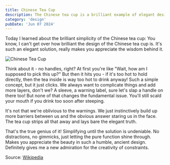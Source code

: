 ```yaml
---
title: Chinese Tea Cup
description: The Chinese tea cup is a brilliant example of elegant design that simplifies the user experience.
category: 'design'
pubDate: 'Jun 07 2024'
---
```


Today I learned about the brilliant simplicity of the Chinese tea cup:
You know, I can't get over how brilliant the design of the Chinese tea cup is. It's such an elegant solution, really makes you appreciate the wisdom behind it.

![Chinese Tea Cup](https://i.pinimg.com/474x/24/9b/6d/249b6da562549e784ed3b1ab3606b68b.jpg)

Think about it - no handles, right? At first you're like "Wait, how am I supposed to pick this up?" But then it hits you - if it's too hot to hold directly, then the tea inside is way too hot to drink anyway! Such a simple concept, but it just clicks.
We always want to complicate things and add more layers, don't we? A sleeve, a warning label, sure let's slap a handle on there too! But none of that changes the fundamental issue. You'll still scald your mouth if you drink too soon after steeping.

It's not that we're oblivious to the warnings. We just instinctively build up more barriers between us and the obvious answer staring us in the face. The tea cup strips all that away and lays bare the elegant truth.

That's the true genius of it! Simplifying until the solution is undeniable. No distractions, no gimmicks, just letting the pure function shine through. Makes you appreciate the beauty in such a humble, ancient design. Definitely gives me a new admiration for the creativity of constraints.

Source: [Wikipedia](https://en.wikipedia.org/wiki/Chinese_tea_cup) 
